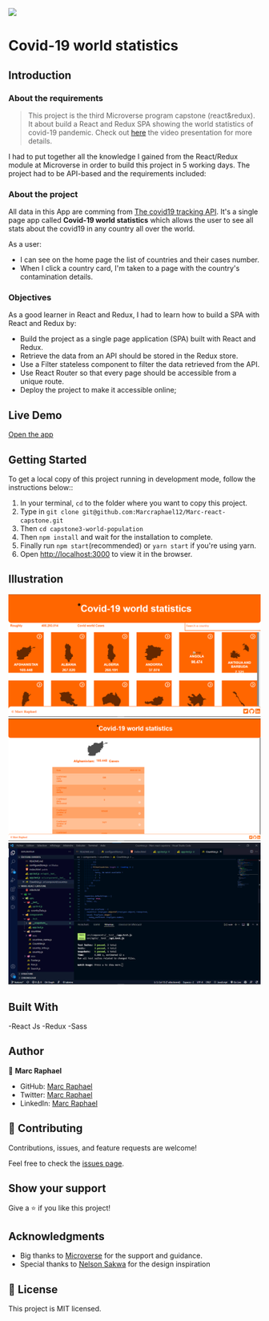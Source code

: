 ![](https://img.shields.io/badge/Microverse-blueviolet)

# Covid-19 world statistics

## Introduction

### About the requirements

> This project is the third Microverse program capstone (react&redux). It about build a React and Redux SPA showing the world statistics of covid-19 pandemic. Check out [here](https://www.loom.com/share/7b30fae4f1a449559e8c887d525ed83b) the video presentation for more details.

I had to put together all the knowledge I gained from the React/Redux module at Microverse in order to build this project in 5 working days. The project had to be API-based and the requirements included: 



### About the project

All data in this App are comming from [The covid19 tracking API](`https://api.covid19tracking.narrativa.com/api/).
It's a single page app called **Covid-19 world statistics** which allows the user to see all stats about the covid19 in any country all over the world.

As a user:
- I can see on the home page the list of countries and their cases number.
- When I click a country card, I'm taken to a page with the country's contamination details.

### Objectives
As a good learner in React and Redux, I had to learn how to build a SPA with React and Redux by:

- Build the project as a single page application (SPA) built with React and Redux.
- Retrieve the data from an API should be stored in the Redux store.
- Use a Filter stateless component to filter the data retrieved from the API.
- Use React Router so that every page should be accessible from a unique route.
- Deploy the project to make it accessible online;


## Live Demo

[Open the app](https://covid-19-world-statistics.netlify.app/)

## Getting Started

To get a local copy of this project running in development mode, follow the instructions below:: 

1. In your terminal, `cd` to the folder where you want to copy this project.
2. Type in `git clone git@github.com:Marcraphael12/Marc-react-capstone.git`
3. Then `cd capstone3-world-population`
4. Then `npm install` and wait for the installation to complete.
5. Finally run `npm start`(recommended) or `yarn start` if you're using yarn.
6. Open [http://localhost:3000](http://localhost:3000) to view it in the browser.


## Illustration

![](./app_screenshot.png)
![](./app_screenshot1.png)
![](./app_screenshot2.png)

## Built With
-React Js
-Redux
-Sass

## Author

👤 **Marc Raphael**

- GitHub: [Marc Raphael](https://github.com/Marcraphael12)
- Twitter: [Marc Raphael](https://twitter.com/MarcRaphael20)
- LinkedIn: [Marc Raphael](https://www.linkedin.com/in/essogo-raphael/)


## 🤝 Contributing

Contributions, issues, and feature requests are welcome!

Feel free to check the [issues page](../../issues/).

## Show your support

Give a ⭐️ if you like this project!

## Acknowledgments

- Big thanks to [Microverse](https://www.microverse.org/) for the support and guidance.
- Special thanks to [Nelson Sakwa](https://www.behance.net/sakwadesignstudio) for the design inspiration

## 📝 License

This project is MIT licensed.